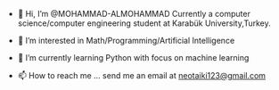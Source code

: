 - 👋 Hi, I’m @MOHAMMAD-ALMOHAMMAD
     Currently a computer science/computer engineering student at Karabük University,Turkey.
- 👀 I’m interested in Math/Programming/Artificial Intelligence 
- 🌱 I’m currently learning Python with focus on machine learning

- 📫 How to reach me ... send me an email at neotaiki123@gmail.com 

<!---
MOHAMMAD-ALMOHAMMAD/MOHAMMAD-ALMOHAMMAD is a ✨ special ✨ repository because its `README.md` (this file) appears on your GitHub profile.
You can click the Preview link to take a look at your changes.
--->
